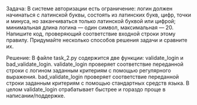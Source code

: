 Задача:
    В системе авторизации есть ограничение:
        логин должен начинаться с латинской буквы, состоять из латинских букв, цифр, точки и минуса, но заканчиваться только
        латинской буквой или цифрой;
        минимальная длина логина — один символ, максимальная — 20.
    Напишите код, проверяющий соответствие входной строки этому правилу. Придумайте несколько способов решения задачи и сравните их.

Решение:
    В файле task_2.py содержится две функции: validate_login и bad_validate_login.
    validate_login проверяет соответствие переданной строки с логином заданным критериям с помощью регулярного выражения.
    bad_validate_login проверяет соответствие переданной строки заданным критериям с помощью стандартных средств языка.
    В целом validate_login отрабатывает быстрее и гораздо проще в написании/поддержке.
